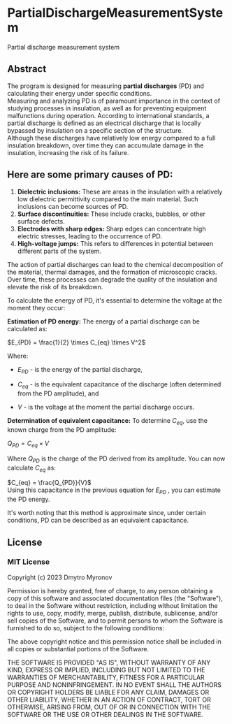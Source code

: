 # PartialDischargeMeasurementSystem
Partial discharge measurement system

## Abstract

The program is designed for measuring **partial discharges** (PD) and calculating their energy under specific conditions.   
Measuring and analyzing PD is of paramount importance in the context of studying processes in insulation, as well as for preventing equipment malfunctions during operation. According to international standards, a partial discharge is defined as an electrical discharge that is locally bypassed by insulation on a specific section of the structure.   
Although these discharges have relatively low energy compared to a full insulation breakdown, over time they can accumulate damage in the insulation, increasing the risk of its failure.   

## Here are some primary causes of PD:   

1. **Dielectric inclusions:**  These are areas in the insulation with a relatively low dielectric permittivity compared to the main material. Such inclusions can become sources of PD.   
2. **Surface discontinuities:** These include cracks, bubbles, or other surface defects.   
3. **Electrodes with sharp edges:** Sharp edges can concentrate high electric stresses, leading to the occurrence of PD.   
4. **High-voltage jumps:** This refers to differences in potential between different parts of the system.

The action of partial discharges can lead to the chemical decomposition of the material, thermal damages, and the formation of microscopic cracks. Over time, these processes can degrade the quality of the insulation and elevate the risk of its breakdown.   

To calculate the energy of PD, it's essential to determine the voltage at the moment they occur:

**Estimation of PD energy:** The energy of a partial discharge can be calculated as:   

$E_{PD} = \frac{1}{2} \times C_{eq} \times V^2$
 
Where:

- $E_{PD}$ - is the energy of the partial discharge,    

- $C_{eq}$ - is the equivalent capacitance of the discharge (often determined from the PD amplitude), and   

- $V$ - is the voltage at the moment the partial discharge occurs.   

**Determination of equivalent capacitance:** To determine $C_{eq}$, use the known charge from the PD amplitude:   

$Q_{PD} = C_{eq} \times V$   

Where $Q_{PD}$ is the charge of the PD derived from its amplitude. You can now calculate $C_{eq}$ as:   

$C_{eq} = \frac{Q_{PD}}{V}$   
​
Using this capacitance in the previous equation for $E_{PD}$ , you can estimate the PD energy.   

 It's worth noting that this method is approximate since, under certain conditions, PD can be described as an equivalent capacitance.   

## License   

### MIT License   

Copyright (c) 2023 Dmytro Myronov   

Permission is hereby granted, free of charge, to any person obtaining a copy of this software and associated documentation files (the "Software"), to deal in the Software without restriction, including without limitation the rights to use, copy, modify, merge, publish, distribute, sublicense, and/or sell copies of the Software, and to permit persons to whom the Software is furnished to do so, subject to the following conditions:   

The above copyright notice and this permission notice shall be included in all copies or substantial portions of the Software.   

THE SOFTWARE IS PROVIDED "AS IS", WITHOUT WARRANTY OF ANY KIND, EXPRESS OR IMPLIED, INCLUDING BUT NOT LIMITED TO THE WARRANTIES OF MERCHANTABILITY, FITNESS FOR A PARTICULAR PURPOSE AND NONINFRINGEMENT. IN NO EVENT SHALL THE AUTHORS OR COPYRIGHT HOLDERS BE LIABLE FOR ANY CLAIM, DAMAGES OR OTHER LIABILITY, WHETHER IN AN ACTION OF CONTRACT, TORT OR OTHERWISE, ARISING FROM, OUT OF OR IN CONNECTION WITH THE SOFTWARE OR THE USE OR OTHER DEALINGS IN THE SOFTWARE.   
